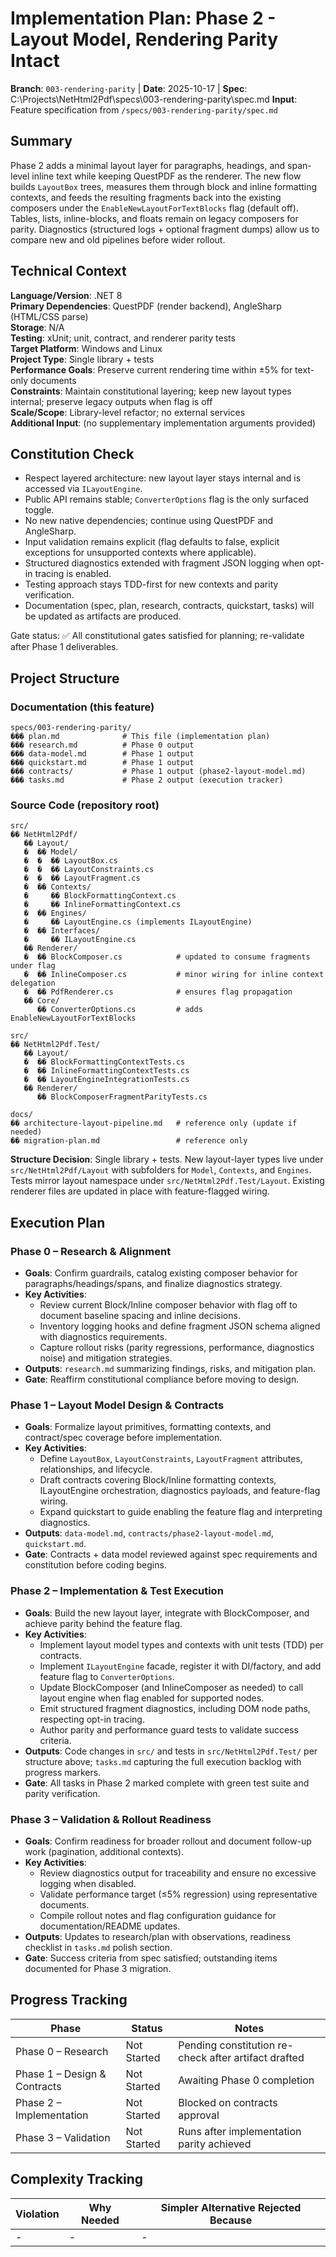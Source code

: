 # Implementation Plan: Phase 2 - Layout Model, Rendering Parity Intact

**Branch**: `003-rendering-parity` | **Date**: 2025-10-17 | **Spec**: C:\Projects\NetHtml2Pdf\specs\003-rendering-parity\spec.md
**Input**: Feature specification from `/specs/003-rendering-parity/spec.md`

## Summary

Phase 2 adds a minimal layout layer for paragraphs, headings, and span-level inline text while keeping QuestPDF as the renderer. The new flow builds `LayoutBox` trees, measures them through block and inline formatting contexts, and feeds the resulting fragments back into the existing composers under the `EnableNewLayoutForTextBlocks` flag (default off). Tables, lists, inline-blocks, and floats remain on legacy composers for parity. Diagnostics (structured logs + optional fragment dumps) allow us to compare new and old pipelines before wider rollout.

## Technical Context

**Language/Version**: .NET 8  
**Primary Dependencies**: QuestPDF (render backend), AngleSharp (HTML/CSS parse)  
**Storage**: N/A  
**Testing**: xUnit; unit, contract, and renderer parity tests  
**Target Platform**: Windows and Linux  
**Project Type**: Single library + tests  
**Performance Goals**: Preserve current rendering time within ±5% for text-only documents  
**Constraints**: Maintain constitutional layering; keep new layout types internal; preserve legacy outputs when flag is off  
**Scale/Scope**: Library-level refactor; no external services  
**Additional Input**: (no supplementary implementation arguments provided)

## Constitution Check

- Respect layered architecture: new layout layer stays internal and is accessed via `ILayoutEngine`.
- Public API remains stable; `ConverterOptions` flag is the only surfaced toggle.
- No new native dependencies; continue using QuestPDF and AngleSharp.
- Input validation remains explicit (flag defaults to false, explicit exceptions for unsupported contexts where applicable).
- Structured diagnostics extended with fragment JSON logging when opt-in tracing is enabled.
- Testing approach stays TDD-first for new contexts and parity verification.
- Documentation (spec, plan, research, contracts, quickstart, tasks) will be updated as artifacts are produced.

Gate status: ✅ All constitutional gates satisfied for planning; re-validate after Phase 1 deliverables.

## Project Structure

### Documentation (this feature)

```
specs/003-rendering-parity/
��� plan.md              # This file (implementation plan)
��� research.md          # Phase 0 output
��� data-model.md        # Phase 1 output
��� quickstart.md        # Phase 1 output
��� contracts/           # Phase 1 output (phase2-layout-model.md)
��� tasks.md             # Phase 2 output (execution tracker)
```

### Source Code (repository root)

```
src/
�� NetHtml2Pdf/
   �� Layout/
   �  �� Model/
   �  �  �� LayoutBox.cs
   �  �  �� LayoutConstraints.cs
   �  �  �� LayoutFragment.cs
   �  �� Contexts/
   �     �� BlockFormattingContext.cs
   �     �� InlineFormattingContext.cs
   �  �� Engines/
   �     �� LayoutEngine.cs (implements ILayoutEngine)
   �  �� Interfaces/
   �     �� ILayoutEngine.cs
   �� Renderer/
   �  �� BlockComposer.cs            # updated to consume fragments under flag
   �  �� InlineComposer.cs           # minor wiring for inline context delegation
   �  �� PdfRenderer.cs              # ensures flag propagation
   �� Core/
      �� ConverterOptions.cs         # adds EnableNewLayoutForTextBlocks

src/
�� NetHtml2Pdf.Test/
   �� Layout/
   �  �� BlockFormattingContextTests.cs
   �  �� InlineFormattingContextTests.cs
   �  �� LayoutEngineIntegrationTests.cs
   �� Renderer/
      �� BlockComposerFragmentParityTests.cs

docs/
�� architecture-layout-pipeline.md   # reference only (update if needed)
�� migration-plan.md                 # reference only
```

**Structure Decision**: Single library + tests. New layout-layer types live under `src/NetHtml2Pdf/Layout` with subfolders for `Model`, `Contexts`, and `Engines`. Tests mirror layout namespace under `src/NetHtml2Pdf.Test/Layout`. Existing renderer files are updated in place with feature-flagged wiring.

## Execution Plan

### Phase 0 – Research & Alignment
- **Goals**: Confirm guardrails, catalog existing composer behavior for paragraphs/headings/spans, and finalize diagnostics strategy.
- **Key Activities**:
  - Review current Block/Inline composer behavior with flag off to document baseline spacing and inline decisions.
  - Inventory logging hooks and define fragment JSON schema aligned with diagnostics requirements.
  - Capture rollout risks (parity regressions, performance, diagnostics noise) and mitigation strategies.
- **Outputs**: `research.md` summarizing findings, risks, and mitigation plan.
- **Gate**: Reaffirm constitutional compliance before moving to design.

### Phase 1 – Layout Model Design & Contracts
- **Goals**: Formalize layout primitives, formatting contexts, and contract/spec coverage before implementation.
- **Key Activities**:
  - Define `LayoutBox`, `LayoutConstraints`, `LayoutFragment` attributes, relationships, and lifecycle.
  - Draft contracts covering Block/Inline formatting contexts, ILayoutEngine orchestration, diagnostics payloads, and feature-flag wiring.
  - Expand quickstart to guide enabling the feature flag and interpreting diagnostics.
- **Outputs**: `data-model.md`, `contracts/phase2-layout-model.md`, `quickstart.md`.
- **Gate**: Contracts + data model reviewed against spec requirements and constitution before coding begins.

### Phase 2 – Implementation & Test Execution
- **Goals**: Build the new layout layer, integrate with BlockComposer, and achieve parity behind the feature flag.
- **Key Activities**:
  - Implement layout model types and contexts with unit tests (TDD) per contracts.
  - Implement `ILayoutEngine` facade, register it with DI/factory, and add feature flag to `ConverterOptions`.
  - Update BlockComposer (and InlineComposer as needed) to call layout engine when flag enabled for supported nodes.
  - Emit structured fragment diagnostics, including DOM node paths, respecting opt-in tracing.
  - Author parity and performance guard tests to validate success criteria.
- **Outputs**: Code changes in `src/` and tests in `src/NetHtml2Pdf.Test/` per structure above; `tasks.md` capturing the full execution backlog with progress markers.
- **Gate**: All tasks in Phase 2 marked complete with green test suite and parity verification.

### Phase 3 – Validation & Rollout Readiness
- **Goals**: Confirm readiness for broader rollout and document follow-up work (pagination, additional contexts).
- **Key Activities**:
  - Review diagnostics output for traceability and ensure no excessive logging when disabled.
  - Validate performance target (≤5% regression) using representative documents.
  - Compile rollout notes and flag configuration guidance for documentation/README updates.
- **Outputs**: Updates to research/plan with observations, readiness checklist in `tasks.md` polish section.
- **Gate**: Success criteria from spec satisfied; outstanding items documented for Phase 3 migration.

## Progress Tracking

| Phase | Status | Notes |
|-------|--------|-------|
| Phase 0 – Research | Not Started | Pending constitution re-check after artifact drafted |
| Phase 1 – Design & Contracts | Not Started | Awaiting Phase 0 completion |
| Phase 2 – Implementation | Not Started | Blocked on contracts approval |
| Phase 3 – Validation | Not Started | Runs after implementation parity achieved |

## Complexity Tracking

| Violation | Why Needed | Simpler Alternative Rejected Because |
|-----------|------------|-------------------------------------|
| - | - | - |
